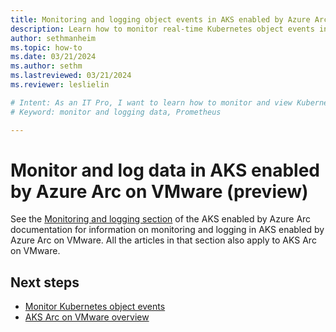 ```yaml
---
title: Monitoring and logging object events in AKS enabled by Azure Arc on VMware
description: Learn how to monitor real-time Kubernetes object events in AKS enabled by Arc on VMware.
author: sethmanheim
ms.topic: how-to
ms.date: 03/21/2024
ms.author: sethm 
ms.lastreviewed: 03/21/2024
ms.reviewer: leslielin

# Intent: As an IT Pro, I want to learn how to monitor and view Kubernetes object events for AKS on VMware.
# Keyword: monitor and logging data, Prometheus

---
```


# Monitor and log data in AKS enabled by Azure Arc on VMware (preview)

See the [Monitoring and logging section](aks-monitor-logging.md) of the AKS enabled by Azure Arc documentation for information on monitoring and logging in AKS enabled by Azure Arc on VMware. All the articles in that section also apply to AKS Arc on VMware.

## Next steps

- [Monitor Kubernetes object events](kubernetes-monitor-object-events.md)
- [AKS Arc on VMware overview](aks-vmware-overview.md)
